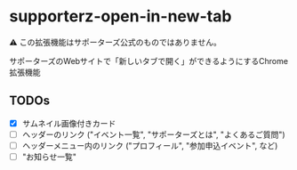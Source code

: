 # supporterz-open-in-new-tab

:warning: この拡張機能はサポーターズ公式のものではありません。

サポーターズのWebサイトで「新しいタブで開く」ができるようにするChrome拡張機能

## TODOs

- [x] サムネイル画像付きカード
- [ ] ヘッダーのリンク ("イベント一覧", "サポーターズとは", "よくあるご質問")
- [ ] ヘッダーメニュー内のリンク ("プロフィール", "参加申込イベント", など)
- [ ] "お知らせ一覧"
